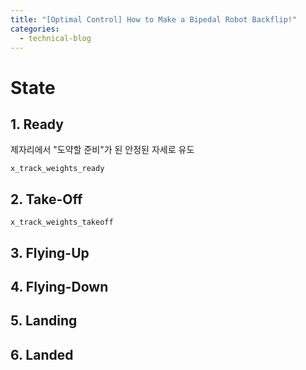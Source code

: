 ```yaml
---
title: "[Optimal Control] How to Make a Bipedal Robot Backflip!"
categories:
  - technical-blog
---
```

# State

## 1. Ready

제자리에서 "도약할 준비"가 된 안정된 자세로 유도

`x_track_weights_ready`

## 2. Take-Off

`x_track_weights_takeoff`


## 3. Flying-Up

## 4. Flying-Down

## 5. Landing

## 6. Landed
